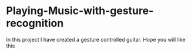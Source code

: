 # Playing-Music-with-gesture-recognition
 In this project I have created a gesture controlled guitar. Hope you will like this 
